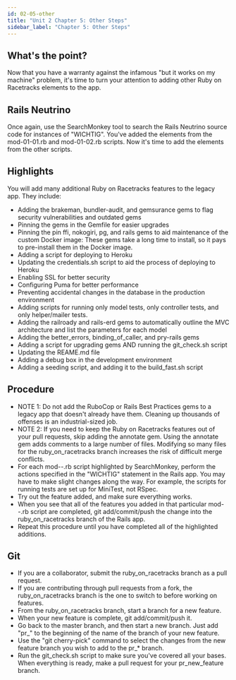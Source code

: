 ```yaml
---
id: 02-05-other
title: "Unit 2 Chapter 5: Other Steps"
sidebar_label: "Chapter 5: Other Steps"
---
```


## What's the point?
Now that you have a warranty against the infamous "but it works on my machine" problem, it's time to turn your attention to adding other Ruby on Racetracks elements to the app.

## Rails Neutrino
Once again, use the SearchMonkey tool to search the Rails Neutrino source code for instances of "WICHTIG".  You've added the elements from the mod-01-01.rb and mod-01-02.rb scripts.  Now it's time to add the elements from the other scripts.

## Highlights
You will add many additional Ruby on Racetracks features to the legacy app.  They include:
* Adding the brakeman, bundler-audit, and gemsurance gems to flag security vulnerabilities and outdated gems
* Pinning the gems in the Gemfile for easier upgrades
* Pinning the pin ffi, nokogiri, pg, and rails gems to aid maintenance of the custom Docker image: These gems take a long time to install, so it pays to pre-install them in the Docker image.
* Adding a script for deploying to Heroku
* Updating the credentials.sh script to aid the process of deploying to Heroku
* Enabling SSL for better security
* Configuring Puma for better performance
* Preventing accidental changes in the database in the production environment
* Adding scripts for running only model tests, only controller tests, and only helper/mailer tests.
* Adding the railroady and rails-erd gems to automatically outline the MVC architecture and list the parameters for each model
* Adding the better_errors, binding_of_caller, and pry-rails gems
* Adding a script for upgrading gems AND running the git_check.sh script
* Updating the REAME.md file
* Adding a debug box in the development environment
* Adding a seeding script, and adding it to the build_fast.sh script

## Procedure
* NOTE 1: Do not add the RuboCop or Rails Best Practices gems to a legacy app that doesn't already have them.  Cleaning up thousands of offenses is an industrial-sized job.
* NOTE 2: If you need to keep the Ruby on Racetracks features out of your pull requests, skip adding the annotate gem.  Using the annotate gem adds comments to a large number of files.  Modifying so many files for the ruby_on_racetracks branch increases the risk of difficult merge conflicts.
* For each mod-*-*.rb script highlighted by SearchMonkey, perform the actions specified in the "WICHTIG" statement in the Rails app.  You may have to make slight changes along the way.  For example, the scripts for running tests are set up for MiniTest, not RSpec.
* Try out the feature added, and make sure everything works.
* When you see that all of the features you added in that particular mod-*-*.rb script are completed, git add/commit/push the change into the ruby_on_racetracks branch of the Rails app.
* Repeat this procedure until you have completed all of the highlighted additions.

## Git
* If you are a collaborator, submit the ruby_on_racetracks branch as a pull request.
* If you are contributing through pull requests from a fork, the ruby_on_racetracks branch is the one to switch to before working on features.
* From the ruby_on_racetracks branch, start a branch for a new feature.
* When your new feature is complete, git add/commit/push it.
* Go back to the master branch, and then start a new branch.  Just add "pr_" to the beginning of the name of the branch of your new feature.
* Use the "git cherry-pick" command to select the changes from the new feature branch you wish to add to the pr_* branch.
* Run the git_check.sh script to make sure you've covered all your bases.  When everything is ready, make a pull request for your pr_new_feature branch.
